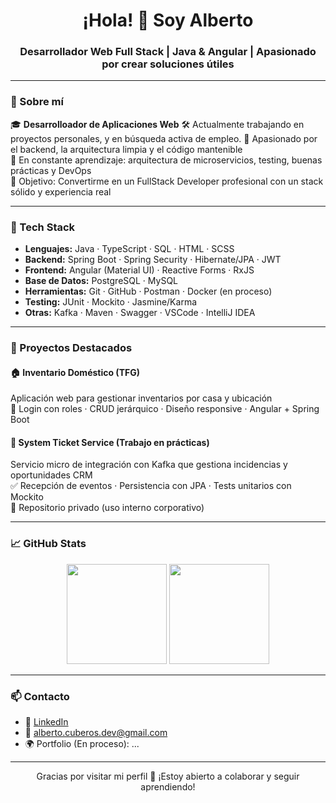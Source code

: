 <h1 align="center">¡Hola! 👋 Soy Alberto</h1>
<h3 align="center">Desarrollador Web Full Stack | Java & Angular | Apasionado por crear soluciones útiles</h3>

---

### 🚀 Sobre mí

🎓 **Desarrolloador de Aplicaciones Web**
🛠️ Actualmente trabajando en proyectos personales, y en búsqueda activa de empleo. 
🧠 Apasionado por el backend, la arquitectura limpia y el código mantenible  
🌱 En constante aprendizaje: arquitectura de microservicios, testing, buenas prácticas y DevOps  
🎯 Objetivo: Convertirme en un FullStack Developer profesional con un stack sólido y experiencia real  

---

### 🧰 Tech Stack

- **Lenguajes:** Java · TypeScript · SQL · HTML · SCSS  
- **Backend:** Spring Boot · Spring Security · Hibernate/JPA · JWT  
- **Frontend:** Angular (Material UI) · Reactive Forms · RxJS  
- **Base de Datos:** PostgreSQL · MySQL  
- **Herramientas:** Git · GitHub · Postman · Docker (en proceso)  
- **Testing:** JUnit · Mockito · Jasmine/Karma  
- **Otras:** Kafka · Maven · Swagger · VSCode · IntelliJ IDEA  

---

### 📌 Proyectos Destacados

#### 🏠 Inventario Doméstico (TFG)
Aplicación web para gestionar inventarios por casa y ubicación  
🔐 Login con roles · CRUD jerárquico · Diseño responsive · Angular + Spring Boot  

#### 🧾 System Ticket Service (Trabajo en prácticas)
Servicio micro de integración con Kafka que gestiona incidencias y oportunidades CRM  
✅ Recepción de eventos · Persistencia con JPA · Tests unitarios con Mockito  
📄 Repositorio privado (uso interno corporativo)

---

### 📈 GitHub Stats

<p align="center">
  <img src="https://github-readme-stats.vercel.app/api?username=CTAlberto&show_icons=true&theme=tokyonight" height="160" />
  <img src="https://github-readme-stats.vercel.app/api/top-langs/?username=CTAlberto&layout=compact&theme=tokyonight" height="160" />
</p>

---

### 📫 Contacto

- 💼 [LinkedIn]([https://www.linkedin.com/in/tu-linkedin](https://www.linkedin.com/in/alberto-cuberos-4625a8278/))  
- 📧 alberto.cuberos.dev@gmail.com  
- 🌍 Portfolio (En proceso): ...

---

<p align="center">Gracias por visitar mi perfil 🙌 ¡Estoy abierto a colaborar y seguir aprendiendo!</p>
